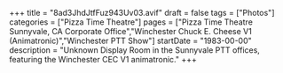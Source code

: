 +++
title = "8ad3JhdJtfFuz943Uv03.avif"
draft = false
tags = ["Photos"]
categories = ["Pizza Time Theatre"]
pages = ["Pizza Time Theatre Sunnyvale, CA Corporate Office","Winchester Chuck E. Cheese V1 (Animatronic)","Winchester PTT Show"]
startDate = "1983-00-00"
description = "Unknown Display Room in the Sunnyvale PTT offices, featuring the Winchester CEC V1 animatronic."
+++
